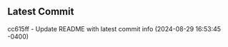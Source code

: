 
## Latest Commit
cc615ff - Update README with latest commit info (2024-08-29 16:53:45 -0400) <Yunxi-Zhou>
